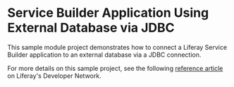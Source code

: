 # Service Builder Application Using External Database via JDBC

This sample module project demonstrates how to connect a Liferay Service Builder
application to an external database via a JDBC connection.

For more details on this sample project, see the following
[reference article](https://portal.liferay.dev/docs/7-2/reference/-/knowledge_base/r/service-builder-application-using-external-database-via-jdbc)
on Liferay's Developer Network.